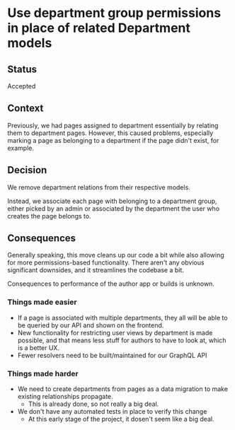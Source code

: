 <!-- # Title --> 
# Use department group permissions in place of related Department models

## Status
<!-- What is the status, such as proposed, accepted, rejected, deprecated, superseded, etc.? -->
Accepted

## Context

<!-- What is the issue that we're seeing that is motivating this decision or change? -->
Previously, we had pages assigned to department essentially by relating them to department pages. However, this caused problems, especially marking a page as belonging to a department if the page didn't exist, for example.

## Decision

<!--  What is the change that we're proposing and/or doing? -->

We remove department relations from their respective models.

Instead, we associate each page with belonging to a department group, either picked by an admin or associated by the department the user who creates the page belongs to.

## Consequences

<!-- What becomes easier or more difficult to do because of this change? -->

Generally speaking, this move cleans up our code a bit while also allowing for more permissions-based functionality. There aren't any obvious significant downsides, and it streamlines the codebase a bit.

Consequences to performance of the author app or builds is unknown.

### Things made easier
* If a page is associated with multiple departments, they all will be able to be queried by our API and shown on the frontend.
* New functionality for restricting user views by department is made possible, and that means less stuff for authors to have to look at, which is a better UX.
* Fewer resolvers need to be built/maintained for our GraphQL API

### Things made harder
* We need to create departments from pages as a data migration to make existing relationships propagate.
    * This is already done, so not really a big deal.   
* We don't have any automated tests in place to verify this change
    * At this early stage of the project, it dosen't seem like a big deal.
